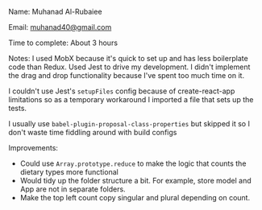 Name: Muhanad Al-Rubaiee

Email: muhanad40@gmail.com

Time to complete: About 3 hours

Notes:
I used MobX because it's quick to set up and has less boilerplate code than Redux. Used Jest to drive my development. I didn't implement the drag and drop functionality because I've spent too much time on it.

I couldn't use Jest's `setupFiles` config because of create-react-app limitations so as a temporary workaround I imported a file that sets up the tests.

I usually use `babel-plugin-proposal-class-properties` but skipped it so I don't waste time fiddling around with build configs

Improvements:
- Could use `Array.prototype.reduce` to make the logic that counts the dietary types more functional
- Would tidy up the folder structure a bit. For example, store model and App are not in separate folders.
- Make the top left count copy singular and plural depending on count.
